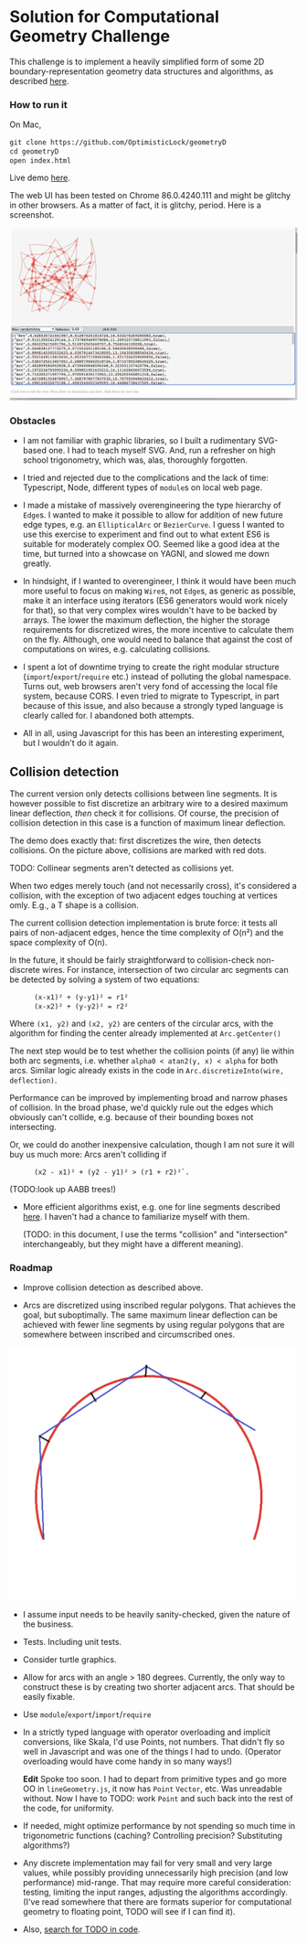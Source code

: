 

# Solution for Computational Geometry Challenge

This challenge is to implement a heavily simplified form of some 2D
boundary-representation geometry data structures and algorithms, as described [here](docs/GeometryTakeHome.md).


### How to run it

On Mac,
````
git clone https://github.com/OptimisticLock/geometryD
cd geometryD
open index.html
````
Live demo [here](https://optimisticlock.github.io/geometryD/). 

The web UI has been tested on Chrome 86.0.4240.111 and might be glitchy in other browsers. As a matter of fact, it is glitchy, period. Here is a screenshot.

![Snapshot](docs/snapshot.png)  


### Obstacles

* I am not familiar with graphic libraries, so I built a rudimentary SVG-based one. I had to teach myself SVG. And, run a refresher on high school trigonometry, which was, alas, thoroughly forgotten. 

* I tried and rejected due to the complications and the lack of time: Typescript, Node, different types of `module`s on local web page. 

* I made a mistake of massively overengineering the type hierarchy of `Edge`s. I wanted to make it possible to allow for addition of new future edge types, e.g. an `EllipticalArc` or `BezierCurve`. I guess I wanted to use this exercise to experiment and find out to what extent ES6 is suitable for moderately complex OO. Seemed like a good idea at the time, but turned into a showcase on YAGNI, and slowed me down greatly. 

* In hindsight, if I wanted to overengineer, I think it would have been much more useful to focus on making `Wire`s, not `Edge`s, as generic as possible, make it an interface using iterators (ES6 generators would work nicely for that), so that very complex wires wouldn't have to be backed by arrays. The lower the maximum deflection, the higher the storage requirements for discretized wires, the more incentive to calculate them on the fly. Although, one would need to balance that against the cost of computations on wires, e.g. calculating collisions. 

* I spent a lot of downtime trying to create the right modular structure  (`import`/`export`/`require` etc.) instead of polluting the global namespace. Turns out, web browsers aren't very fond of accessing the local file system, because CORS. I even tried to migrate to Typescript, in part because of this issue, and also because a strongly typed language is clearly called for. I abandoned both attempts.

* All in all, using Javascript for this has been an interesting experiment, but I wouldn't do it again.


## Collision detection

  The current version only detects collisions between line segments. It is however possible to fist discretize an arbitrary wire to a desired maximum linear deflection, *then* check it for collisions. Of course, the precision of collision detection in this case is a function of maximum linear deflection.
  
  The demo does exactly that: first discretizes the wire, then detects collisions. On the picture above, collisions are marked with red dots.
  
  TODO: Collinear segments aren't detected as collisions yet. 
  
  When two edges merely touch (and not necessarily cross), it's considered a collision, with the exception of two adjacent edges touching at vertices omly.  E.g., a T shape is a collision.

 The current collision detection implementation is brute force: it tests all pairs of non-adjacent edges, hence the time complexity of O(n²) and the space complexity of O(n).
 
 In the future, it should be fairly straightforward to collision-check non-discrete wires. For instance, intersection of two circular arc segments can be detected by solving a system of two equations: 
````
      (x-x1)² + (y-y1)² = r1²
      (x-x2)² + (y-y2)² = r2²
````  
 Where `(x1, y2)` and `(x2, y2)` are centers of the circular arcs, with the algorithm for finding the center already implemented at `Arc.getCenter()`
  
 The next step would be to test whether the collision points (if any) lie within both arc segments, i.e. whether `alpha0 < atan2(y, x) < alpha` for both arcs. Similar logic already exists in the code in  `Arc.discretizeInto(wire, deflection)`. 
  
Performance can be improved by implementing broad and narrow phases of collision. In the broad phase, we'd quickly rule out the edges which obviously can't collide, e.g. because of their bounding boxes not intersecting. 
  
Or, we could do another inexpensive calculation, though I am not sure it will buy us much more: Arcs aren't colliding if
````  
      (x2 - x1)² + (y2 - y1)² > (r1 + r2)²`.
```` 
  
  (TODO:look up AABB trees!)
  
  
  * More efficient algorithms exist, e.g. one for line segments described  [here](http://geomalgorithms.com/a09-_intersect-3.html#:~:text=Simple%20Polygons,-(A)%20Test%20if&text=The%20Shamos%2DHoey%20algorithm%20can,polygon%20is%20simple%20or%20not.&text=Nevertheless%2C%20there%20have%20often%20been,include%20a%20complete%20standalone%20algorithm).   I haven't had a chance to familiarize myself with them.
  
    (TODO: in this document, I use the terms "collision" and "intersection" interchangeably, but they might have a different meaning).
  

### Roadmap

* Improve collision detection as described above.

* Arcs are discretized using inscribed regular polygons. That achieves the goal, but suboptimally. The same maximum linear deflection can be achieved with fewer line segments by using regular polygons that are somewhere between inscribed and circumscribed ones. 

![illustrtion](docs/betterDiscretization.png)

* I assume input needs to be heavily sanity-checked, given the nature of the business.

* Tests. Including unit tests.

* Consider turtle graphics. 
 
* Allow for arcs with an angle > 180 degrees. Currently, the only way to construct these is by creating two shorter adjacent arcs. That should be easily fixable. 
 
* Use `module`/`export`/`import`/`require`

* In a strictly typed language with operator overloading and implicit conversions, like Skala, I'd use Points, not numbers. That didn't fly so well in Javascript and was one of the things I had to undo. (Operator overloading would have come handy in so many ways!)

    **Edit** Spoke too soon. I had to depart from primitive types and go more OO in `lineGeometry.js`, it now has `Point` `Vector`, etc. Was unreadable without. Now I have to TODO: work `Point` and such back into the rest of the code, for uniformity. 

* If needed, might optimize performance by not spending so much time in trigonometric functions (caching? Controlling precision? Substituting algorithms?)

* Any discrete implementation may fail for very small and very large values, while possibly providing unnecessarily high precision (and low performance) mid-range. That may require more careful consideration: testing, limiting the input ranges, adjusting the algorithms accordingly. (I've read somewhere that there are formats superior for computational geometry to floating point, TODO will see if I can find it).

* Also, [search for TODO in code](https://github.com/OptimisticLock/geometryD/search?q=TODO).


  
    
